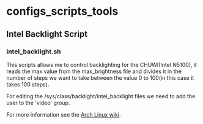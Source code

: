 # configs_scripts_tools

## Intel Backlight Script
### intel_backlight.sh
This scripts allows me to control backlighting for the CHUWI(Intel N5100),
it reads the max value from the max_brightness file and divides it in the
number of steps we want to take between the value 0 to 100(in this case
it takes 100 steps).

For editing the /sys/class/backlight/intel_backlight files we need to add
the user to the 'video' group.

For more information see the [Arch Linux wiki](https://wiki.archlinux.org/title/Backlight).
